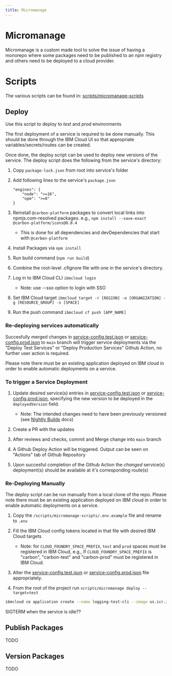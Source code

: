 ```yaml
---
title: Micromanage
---
```


# Micromanage

Micromanage is a custom made tool to solve the issue of having a monorepo where some packages need
to be published to an npm registry and others need to be deployed to a cloud provider.

# Scripts

The various scripts can be found in: [scripts/micromanage-scripts](../scripts/micromanage-scripts)

## Deploy

Use this script to deploy to _test_ and _prod_ environments

The first deployment of a service is required to be done manually. This should be done through the
IBM Cloud UI so that appropriate variables/secrets/routes can be created.

Once done, the deploy script can be used to deploy new versions of the service. The deploy script
does the following from the service's directory:

1. Copy `package-lock.json` from root into service's folder

2. Add following lines to the service's `package.json`

   ```
   "engines": {
       "node": ">=16",
       "npm": ">=8"
   }
   ```

3. Reinstall `@carbon-platform` packages to convert local links into npmjs.com-resolved packages.
   e.g., `npm install --save-exact @carbon-platform/icons@0.0.4`

   - This is done for all dependencies and devDependencies that start with `@carbon-platform`

4. Install Packages via `npm install`

5. Run build command (`npm run build`)

6. Combine the root-level .cfignore file with one in the service's directory.

7. Log in to IBM Cloud CLI `ibmcloud login`

   - Note: use --sso option to login with SSO

8. Set IBM Cloud target
   `ibmcloud target -r [REGION] -o [ORGANIZATION] -g [RESOURCE_GROUP] -s [SPACE]`

9. Run the push command `ibmcloud cf push [APP_NAME]`

### Re-deploying services automatically

Succesfully merged changes in [service-config.test.json](../service-config.test.json) or
[service-config.prod.json](../service-config.prod.json) to `main` branch will trigger service
deployments via the "Deploy Test Services" or "Deploy Production Services" Github Action, no further
user action is required.

Please note there must be an existing application deployed on IBM cloud in order to enable automatic
deployments on a service.

### To trigger a Service Deployment

1. Update desired service(s) entries in [service-config.test.json](../service-config.test.json) or
   [service-config.prod.json](../service-config.prod.json), specifying the new version to be
   deployed in the `deployedVersion` field.

   - Note: The intended changes need to have been previously versioned (see
     [Nightly Builds](./nightly-builds.md) docs)

2. Create a PR with the updates

3. After reviews and checks, commit and Merge change into `main` branch

4. A Github Deploy Action will be triggered. Output can be seen on "Actions" tab of Github
   Repository

5. Upon succesful completion of the Github Action the _changed_ service(s) deployment(s) should be
   available at it's corresponding route(s)

### Re-Deploying Manually

The deploy script can be run manually from a local clone of the repo. Please note there must be an
existing application deployed on IBM cloud in order to enable automatic deployments on a service.

1. Copy the `/scripts/micromanage-scripts/.env.example` file and rename to `.env`

2. Fill the IBM Cloud config tokens located in that file with desired IBM Cloud targets

   - Note: for `CLOUD_FOUNDRY_SPACE_PREFIX`, `test` and `prod` spaces must be registered in IBM
     Cloud, e.g., If `CLOUD_FOUNDRY_SPACE_PREFIX` is "carbon", "carbon-test" and "carbon-prod" must
     be registered in IBM Cloud.

3. Alter the [service-config.test.json](../service-config.test.json) or
   [service-config.prod.json](../service-config.prod.json) file appropriately.

4. From the root of the project run `scripts/micromanage deploy --target=test`

```bash
ibmcloud ce application create --name logging-test-cli --image us.icr.io/carbon-platform-test/logging:0.1.0 -c "npm run start" --rs jdharvey-ce-cli-registry-secret
```

SIGTERM when the service is idle??

## Publish Packages

TODO

## Version Packages

TODO
